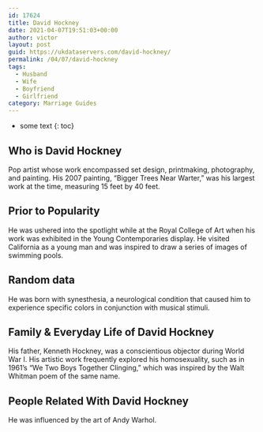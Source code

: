 ```yaml
---
id: 17624
title: David Hockney
date: 2021-04-07T19:51:03+00:00
author: victor
layout: post
guid: https://ukdataservers.com/david-hockney/
permalink: /04/07/david-hockney
tags:
  - Husband
  - Wife
  - Boyfriend
  - Girlfriend
category: Marriage Guides
---
```


* some text
{: toc}


## Who is David Hockney



Pop artist whose work encompassed set design, printmaking, photography, and painting. His 2007 painting, &#8220;Bigger Trees Near Warter,&#8221; was his largest work at the time, measuring 15 feet by 40 feet.

                
                
                
## Prior to Popularity



He was ushered into the spotlight while at the Royal College of Art when his work was exhibited in the Young Contemporaries display. He visited California as a young man and was inspired to draw a series of images of swimming pools.

                
                
                
## Random data



He was born with synesthesia, a neurological condition that caused him to experience specific colors in conjunction with musical stimuli.

                
                
                
## Family & Everyday Life of David Hockney



His father, Kenneth Hockney, was a conscientious objector during World War I. His artistic work frequently explored his homosexuality, such as in 1961&#8217;s &#8220;We Two Boys Together Clinging,&#8221; which was inspired by the Walt Whitman poem of the same name.

                
                
                
## People Related With David Hockney



He was influenced by the art of Andy Warhol.

                
              
            
          
          
          